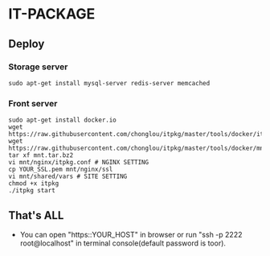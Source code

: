IT-PACKAGE
======================

## Deploy

### Storage server
    sudo apt-get install mysql-server redis-server memcached

### Front server
    sudo apt-get install docker.io
    wget https://raw.githubusercontent.com/chonglou/itpkg/master/tools/docker/itpkg
    wget https://raw.githubusercontent.com/chonglou/itpkg/master/tools/docker/mnt.tar.bz2
    tar xf mnt.tar.bz2
    vi mnt/nginx/itpkg.conf # NGINX SETTING
    cp YOUR_SSL.pem mnt/nginx/ssl
    vi mnt/shared/vars # SITE SETTING
    chmod +x itpkg
    ./itpkg start

## That's ALL

 * You can open "https::YOUR_HOST" in browser or run "ssh -p 2222 root@localhost" in terminal console(default password is toor).

